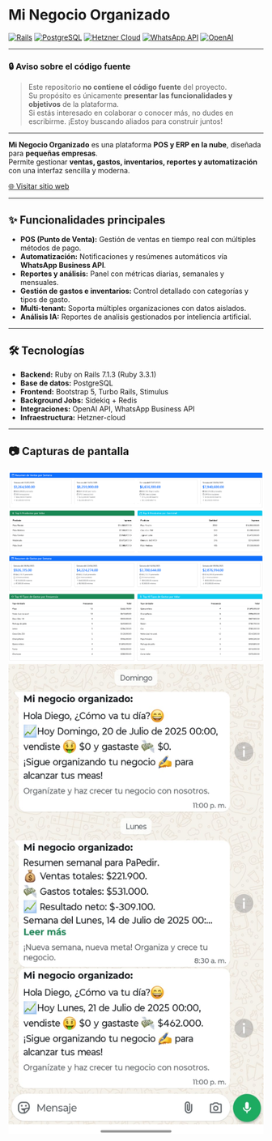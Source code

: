 # Mi Negocio Organizado

[![Rails](https://img.shields.io/badge/Ruby_on_Rails-7.1.3-red?logo=rubyonrails&logoColor=white)](https://rubyonrails.org/)
[![PostgreSQL](https://img.shields.io/badge/PostgreSQL-15-blue?logo=postgresql&logoColor=white)](https://www.postgresql.org/)
[![Hetzner Cloud](https://img.shields.io/badge/Hetzner-Cloud-critical?logo=hetzner&logoColor=white)](https://www.hetzner.com/cloud)
[![WhatsApp API](https://img.shields.io/badge/Meta-WhatsApp_Gateway-green?logo=whatsapp&logoColor=white)](https://business.whatsapp.com/)
[![OpenAI](https://img.shields.io/badge/OpenAI-API-blueviolet?logo=openai&logoColor=white)](https://openai.com/)

---

### 🔒 Aviso sobre el código fuente

> Este repositorio **no contiene el código fuente** del proyecto.  
> Su propósito es únicamente **presentar las funcionalidades y objetivos** de la plataforma.  
> Si estás interesado en colaborar o conocer más, no dudes en escribirme. ¡Estoy buscando aliados para construir juntos!

---

**Mi Negocio Organizado** es una plataforma **POS y ERP en la nube**, diseñada para **pequeñas empresas**.  
Permite gestionar **ventas, gastos, inventarios, reportes y automatización** con una interfaz sencilla y moderna.

[🌐 Visitar sitio web](https://minegocioorganizado.com)

---

## ✨ Funcionalidades principales
- **POS (Punto de Venta):** Gestión de ventas en tiempo real con múltiples métodos de pago.  
- **Automatización:** Notificaciones y resúmenes automáticos vía **WhatsApp Business API**.  
- **Reportes y análisis:** Panel con métricas diarias, semanales y mensuales.  
- **Gestión de gastos e inventarios:** Control detallado con categorías y tipos de gasto.  
- **Multi-tenant:** Soporta múltiples organizaciones con datos aislados.
- **Análisis IA:** Reportes de analisis gestionados por inteliencia artificial. 

---

## 🛠 Tecnologías
- **Backend:** Ruby on Rails 7.1.3 (Ruby 3.3.1)  
- **Base de datos:** PostgreSQL  
- **Frontend:** Bootstrap 5, Turbo Rails, Stimulus  
- **Background Jobs:** Sidekiq + Redis  
- **Integraciones:** OpenAI API, WhatsApp Business API  
- **Infraestructura:** Hetzner-cloud

---

## 📷 Capturas de pantalla

![Reporte de ventas](./assets/resumen_de_ventas.png)
![Reporte de gastos](./assets/resumen_de_gastos.png)
![Reporte de gastos](./assets/informe_whatsApp.png)
